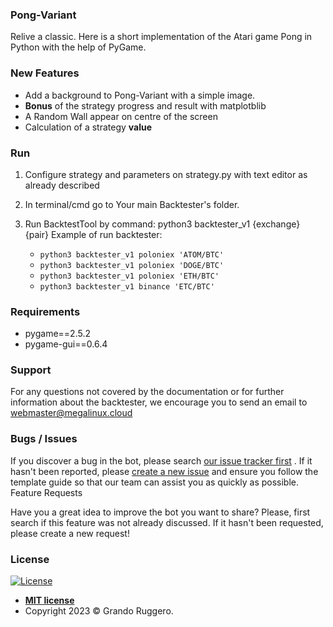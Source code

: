 ### Pong-Variant
Relive a classic. Here is a short implementation of the Atari game Pong in Python with the help of PyGame.

### New Features ###

* Add a background to Pong-Variant with a simple image.
* **Bonus** of the strategy progress and result with matplotblib
* A Random Wall appear on centre of the screen 
* Calculation of a strategy **value**


### Run ###

1. Configure strategy and parameters on strategy.py with text editor as already described
2. In terminal/cmd go to Your main Backtester's folder.
3. Run BacktestTool by command: python3 backtester_v1 {exchange} {pair}
    Example of run backtester:

    * `python3 backtester_v1 poloniex 'ATOM/BTC'`
    * `python3 backtester_v1 poloniex 'DOGE/BTC'`
    * `python3 backtester_v1 poloniex 'ETH/BTC'` 
    * `python3 backtester_v1 binance 'ETC/BTC'` 


### Requirements ###

* pygame==2.5.2
* pygame-gui==0.6.4

### Support ###

For any questions not covered by the documentation or for further information about the backtester, we encourage you to send an email to webmaster@megalinux.cloud

### Bugs / Issues ###

If you discover a bug in the bot, please search [our issue tracker first](https://github.com/Megalinux/Pong-Variant/issues?q=is%3Aissue) . If it hasn't been reported, please [create a new issue](https://github.com/Megalinux/Pong-Variant/issues/new) and ensure you follow the template guide so that our team can assist you as quickly as possible.
Feature Requests

Have you a great idea to improve the bot you want to share? Please, first search if this feature was not already discussed. If it hasn't been requested, please create a new request!

### License

[![License](http://img.shields.io/:license-mit-blue.svg?style=flat-square)](http://badges.mit-license.org)

- **[MIT license](http://opensource.org/licenses/mit-license.php)**
- Copyright 2023 © Grando Ruggero.
